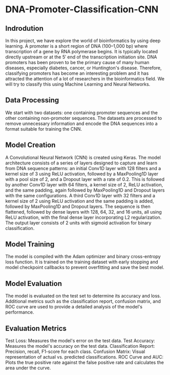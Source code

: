 # DNA-Promoter-Classification-CNN

## Indrodution
In this project, we have explore the world of bioinformatics by using deep learning. A promoter is a short region of DNA (100–1,000 bp) where transcription of a gene by RNA polymerase begins. It is typically located directly upstream or at the 5′ end of the transcription initiation site. DNA promoters has been proven to be the primary cause of many human diseases, especially diabetes, cancer, or Huntington's disease. Therefore, classifying promoters has become an interesting problem and it has attracted the attention of a lot of researchers in the bioinformatics field. We will try to classify this using Machine Learning and Neural Networks.

## Data Processing
We start with two datasets: one containing promoter sequences and the other containing non-promoter sequences. The datasets are processed to remove unnecessary information and encode the DNA sequences into a format suitable for training the CNN.

## Model Creation
A Convolutional Neural Network (CNN) is created using Keras. The model architecture consists of a series of layers designed to capture and learn from DNA sequence patterns: an initial Conv1D layer with 128 filters and 
a kernel size of 3 using ReLU activation, followed by a MaxPooling1D layer with a pool size of 2, and a Dropout layer with a rate of 0.2. This is followed by another Conv1D layer with 64 filters, a kernel size of 2, 
ReLU activation, and the same padding, again followed by MaxPooling1D and Dropout layers with the same configurations. A third Conv1D layer with 32 filters and a kernel size of 2 using ReLU activation and the same padding 
is added, followed by MaxPooling1D and Dropout layers. The sequence is then flattened, followed by dense layers with 128, 64, 32, and 16 units, all using ReLU activation, with the final dense layer incorporating L2 regularization. The output layer consists of 2 units with sigmoid activation for binary classification.

## Model Training
The model is compiled with the Adam optimizer and binary cross-entropy loss function. It is trained on the training dataset with early stopping and model checkpoint callbacks to prevent overfitting and save the best model.

## Model Evaluation
The model is evaluated on the test set to determine its accuracy and loss. Additional metrics such as the classification report, confusion matrix, and ROC curve are used to provide a detailed analysis of the model's performance.

## Evaluation Metrics
Test Loss: Measures the model's error on the test data.
Test Accuracy: Measures the model's accuracy on the test data.
Classification Report: Precision, recall, F1-score for each class.
Confusion Matrix: Visual representation of actual vs. predicted classifications.
ROC Curve and AUC: Plots the true positive rate against the false positive rate and calculates the area under the curve.
